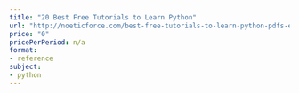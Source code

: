 ```yaml
---
title: "20 Best Free Tutorials to Learn Python"
url: "http://noeticforce.com/best-free-tutorials-to-learn-python-pdfs-ebooks-online-interactive"
price: "0"
pricePerPeriod: n/a
format: 
- reference
subject: 
- python
---
```

